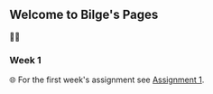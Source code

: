## Welcome to Bilge's Pages 

:woman_technologist:



### Week 1

:globe_with_meridians: For the first week's assignment see [Assignment 1](https://pjournal.github.io/mef03-bilgehankiran/Assignment-1.html).

